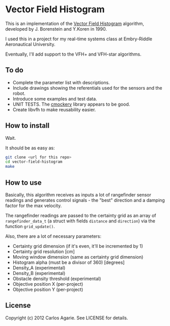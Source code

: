 # Vector Field Histogram

This is an implementation of the [Vector Field Histogram](http://en.wikipedia.org/wiki/Vector_Field_Histogram) algorithm, developed by J. Borenstein and Y.Koren in 1990.

I used this in a project for my real-time systems class at Embry-Riddle Aeronautical University.

Eventually, I'll add support to the VFH+ and VFH-star algorithms.
## To do

+ Complete the parameter list with descriptions.
+ Include drawings showing the referentials used for the sensors and the robot.
+ Introduce some examples and test data.
+ UNIT TESTS. The [cmockery](http://code.google.com/p/cmockery/) library appears to be good.
+ Create libvfh to make reusability easier.

## How to install

Wait.

It should be as easy as:

```bash
git clone <url for this repo>
cd vector-field-histogram
make
```

## How to use

Basically, this algorithm receives as inputs a lot of rangefinder sensor readings and generates control signals - the "best" direction and a damping factor for the max velocity.

The rangefinder readings are passed to the certainty grid as an array of `rangefinder_data_t` (a struct with fields `distance` and `direction`) via the function `grid_update()`.

Also, there are a lot of necessary parameters:

+ Certainty grid dimension (if it's even, it'll be incremented by 1)
+ Certainty grid resolution [cm]
+ Moving window dimension (same as certainty grid dimension)
+ Histogram alpha (must be a divisor of 360) [degrees]
+ Density_A (experimental)
+ Density_B (experimental)
+ Obstacle density threshold (experimental)
+ Objective position X (per-project)
+ Objective position Y (per-project)

## License

Copyright (c) 2012 Carlos Agarie. See LICENSE for details.
